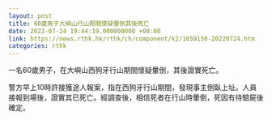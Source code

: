 ```yaml
---
layout: post
title: 60歲男子大嶼山行山期間懷疑暈倒其後死亡
date: 2022-07-24 19:44:19.000000000 +08:00
link: https://news.rthk.hk/rthk/ch/component/k2/1659150-20220724.htm
categories: rthk
---
```


一名60歲男子，在大嶼山西狗牙行山期間懷疑暈倒，其後證實死亡。

警方早上10時許接獲途人報案，指在西狗牙行山期間，發現事主倒臥上址。人員接報到場後，證實其已死亡。經調查後，相信死者在行山時暈倒，死因有待驗屍後確定。
